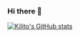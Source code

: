 ### Hi there 👋


<!--
**KnightKilito/KnightKilito** is a ✨ _special_ ✨ repository because its `README.md` (this file) appears on your GitHub profile.

Here are some ideas to get you started:

- 🔭 I’m currently working on ...
- 🌱 I’m currently learning ...
- 👯 I’m looking to collaborate on ...
- 🤔 I’m looking for help with ...
- 💬 Ask me about ...
- 📫 How to reach me: ...
- 😄 Pronouns: ...
- ⚡ Fun fact: ...
-->

[![Kilito's GitHub stats](https://github-readme-stats.vercel.app/api?username=KnightKilito&show_icons=true&theme=jolly)](https://github.com/anuraghazra/github-readme-stats)

